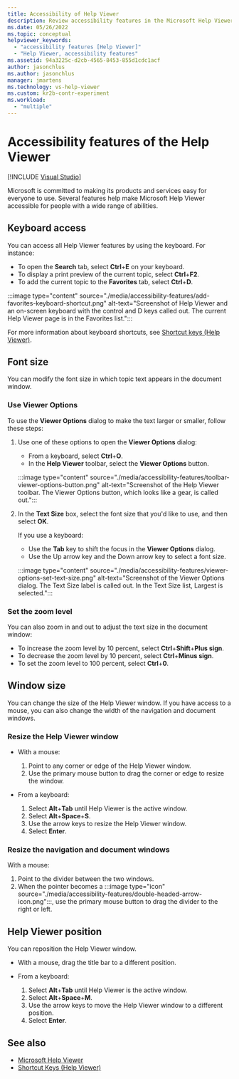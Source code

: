 ```yaml
---
title: Accessibility of Help Viewer
description: Review accessibility features in the Microsoft Help Viewer. Examples include keyboard access, font size, window size, and Help Viewer position.
ms.date: 05/26/2022
ms.topic: conceptual
helpviewer_keywords:
  - "accessibility features [Help Viewer]"
  - "Help Viewer, accessibility features"
ms.assetid: 94a3225c-d2cb-4565-8453-855d1cdc1acf
author: jasonchlus
ms.author: jasonchlus
manager: jmartens
ms.technology: vs-help-viewer
ms.custom: kr2b-contr-experiment
ms.workload:
  - "multiple"
---
```

# Accessibility features of the Help Viewer

 [!INCLUDE [Visual Studio](~/includes/applies-to-version/vs-windows-only.md)]

Microsoft is committed to making its products and services easy for everyone to use. Several features help make Microsoft Help Viewer accessible for people with a wide range of abilities.

## Keyboard access

You can access all Help Viewer features by using the keyboard. For instance:

- To open the **Search** tab, select **Ctrl**+**E** on your keyboard.
- To display a print preview of the current topic, select **Ctrl**+**F2**.
- To add the current topic to the **Favorites** tab, select **Ctrl**+**D**.

:::image type="content" source="./media/accessibility-features/add-favorites-keyboard-shortcut.png" alt-text="Screenshot of Help Viewer and an on-screen keyboard with the control and D keys called out. The current Help Viewer page is in the Favorites list.":::

For more information about keyboard shortcuts, see [Shortcut keys (Help Viewer)](../help-viewer/shortcut-keys.md).

## Font size

You can modify the font size in which topic text appears in the document window.

### Use Viewer Options

To use the **Viewer Options** dialog to make the text larger or smaller, follow these steps:

1. Use one of these options to open the **Viewer Options** dialog:

   - From a keyboard, select **Ctrl**+**O**.
   - In the **Help Viewer** toolbar, select the **Viewer Options** button.

   :::image type="content" source="./media/accessibility-features/toolbar-viewer-options-button.png" alt-text="Screenshot of the Help Viewer toolbar. The Viewer Options button, which looks like a gear, is called out.":::

1. In the **Text Size** box, select the font size that you'd like to use, and then select **OK**.

   If you use a keyboard:

   - Use the **Tab** key to shift the focus in the **Viewer Options** dialog.
   - Use the Up arrow key and the Down arrow key to select a font size.

   :::image type="content" source="./media/accessibility-features/viewer-options-set-text-size.png" alt-text="Screenshot of the Viewer Options dialog. The Text Size label is called out. In the Text Size list, Largest is selected.":::

### Set the zoom level

You can also zoom in and out to adjust the text size in the document window:

- To increase the zoom level by 10 percent, select **Ctrl**+**Shift**+**Plus sign**.
- To decrease the zoom level by 10 percent, select **Ctrl**+**Minus sign**.
- To set the zoom level to 100 percent, select **Ctrl**+**0**.

## Window size

You can change the size of the Help Viewer window. If you have access to a mouse, you can also change the width of the navigation and document windows.

### Resize the Help Viewer window

- With a mouse:

  1. Point to any corner or edge of the Help Viewer window.
  1. Use the primary mouse button to drag the corner or edge to resize the window.

- From a keyboard:

  1. Select **Alt**+**Tab** until Help Viewer is the active window.
  1. Select **Alt**+**Space**+**S**.
  1. Use the arrow keys to resize the Help Viewer window.
  1. Select **Enter**.

### Resize the navigation and document windows

With a mouse:

1. Point to the divider between the two windows.
1. When the pointer becomes a :::image type="icon" source="./media/accessibility-features/double-headed-arrow-icon.png":::, use the primary mouse button to drag the divider to the right or left.

## Help Viewer position

You can reposition the Help Viewer window.

- With a mouse, drag the title bar to a different position.
- From a keyboard:

  1. Select **Alt**+**Tab** until Help Viewer is the active window.
  1. Select **Alt**+**Space**+**M**.
  1. Use the arrow keys to move the Help Viewer window to a different position.
  1. Select **Enter**.

## See also

- [Microsoft Help Viewer](../help-viewer/overview.md)
- [Shortcut Keys (Help Viewer)](../help-viewer/shortcut-keys.md)